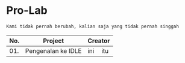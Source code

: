 # Pro-Lab

```
Kami tidak pernah berubah, kalian saja yang tidak pernah singgah
```
<table>
    <thead>
        <tr>
            <th rowspan="2" colspan="1">
                No.
            </th>
            <th rowspan="2" colspan="1">
                Project
            </th>
            <th rowspan="1" colspan="6">
                Creator
            </th>
        </tr>
    </thead>
    <tbody>
        <tr>
            <td>01.</td>
            <td>Pengenalan ke IDLE</td>
            <td>ini</td>
            <td>itu</td>
        </tr>
    </tbody>
</table>
